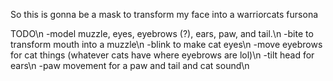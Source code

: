 So this is gonna be a mask to transform my face into a warriorcats fursona

TODO\n
-model muzzle, eyes, eyebrows (?), ears, paw, and tail.\n
-bite to transform mouth into a muzzle\n
-blink to make cat eyes\n
-move eyebrows for cat things (whatever cats have where eyebrows are lol)\n
-tilt head for ears\n
-paw movement for a paw and tail and cat sound\n
